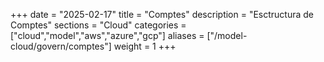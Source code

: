 +++
date        = "2025-02-17"
title       = "Comptes"
description = "Esctructura de Comptes"
sections    = "Cloud"
categories  = ["cloud","model","aws","azure","gcp"]
aliases     = ["/model-cloud/govern/comptes"]
weight      = 1
+++





